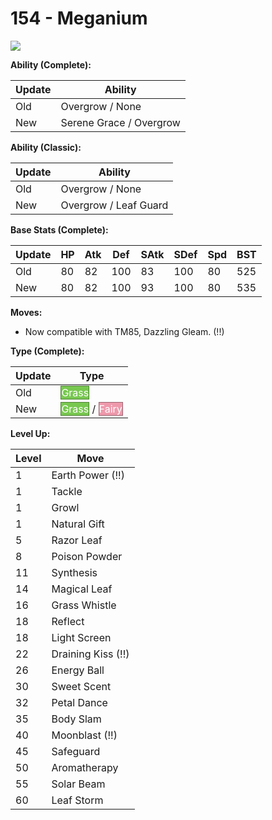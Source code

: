 # 154 - Meganium
![][154]

**Ability (Complete):**

Update | Ability
---    | ---
Old    | Overgrow / None
New    | Serene Grace / Overgrow

**Ability (Classic):**

Update | Ability
---    | ---
Old    | Overgrow / None
New    | Overgrow / Leaf Guard

**Base Stats (Complete):**

Update | HP | Atk | Def | SAtk | SDef | Spd | BST
---    | ---| --- | --- | ---  | ---  | --- | ---
Old    | 80 |  82 |  100 |  83  |  100  |  80  |  525
New    | 80 |  82 |  100 |  93  |  100  |  80  |  535

**Moves:**

 - Now compatible with TM85, Dazzling Gleam. (!!)

**Type (Complete):**

Update | Type
---    | ---
Old    | <span style="color:white; background:#78C850; border: 1px solid #4E8234">Grass</span>
New    | <span style="color:white; background:#78C850; border: 1px solid #4E8234">Grass</span> / <span style="color:white; background:#EE99AC; border: 1px solid #9B6470">Fairy</span>

**Level Up:**

Level | Move
---   | ---
  1   | Earth Power (!!)
  1   | Tackle
  1   | Growl
  1   | Natural Gift
  5   | Razor Leaf
  8   | Poison Powder
 11   | Synthesis
 14   | Magical Leaf
 16   | Grass Whistle
 18   | Reflect
 18   | Light Screen
 22   | Draining Kiss (!!)
 26   | Energy Ball
 30   | Sweet Scent
 32   | Petal Dance
 35   | Body Slam
 40   | Moonblast (!!)
 45   | Safeguard
 50   | Aromatherapy
 55   | Solar Beam
 60   | Leaf Storm



[154]: /img/pokemon/154.png
